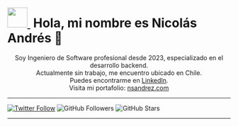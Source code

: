 # [<img src="https://github.com/Anmol-Baranwal/Cool-GIFs-For-GitHub/assets/74038190/7bb1e704-6026-48f9-8435-2f4d40101348" width="45">&nbsp;](https://nsandrez.com) Hola, mi nombre es Nicolás Andrés 👋

<p align="center">
  Soy Ingeniero de Software profesional desde 2023, especializado en el desarrollo backend.
  <br />
  Actualmente sin trabajo, me encuentro ubicado en Chile.
  <br />
  Puedes encontrarme en <a href="http://linkedin.com/in/nsandres">LinkedIn</a>.
  <br />
  Visita mi portafolio: <a href="https://nsandrez.com">nsandrez.com</a>
</p>

---

[![Twitter Follow](https://img.shields.io/twitter/follow/nsandrez_?style=social)](https://twitter.com/nsandrez_)
![GitHub Followers](https://img.shields.io/github/followers/nsandrez?style=social)
![GitHub Stars](https://img.shields.io/github/stars/nsandrez?style=social)

---


